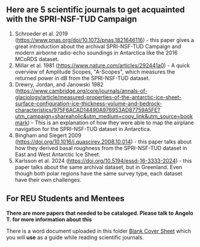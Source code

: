 ## Here are 5 scientific journals to get acquainted with the SPRI-NSF-TUD Campaign

1) Schroeder et al. 2019 (https://www.pnas.org/doi/10.1073/pnas.1821646116) - this paper gives a great introduction about the archival SPRI-NSF-TUD Campaign and modern airborne radio-echo soundings in Antarctica like the 2016 MCoRDS dataset.
2) Millar et al. 1981 (https://www.nature.com/articles/292441a0) - A quick overview of Amplitude Scopes, "A-Scopes", which measures the returned power in dB from the SPRI-NSF-TUD dataset. 
3) Drewry, Jordan, and Janowski 1982 (https://www.cambridge.org/core/journals/annals-of-glaciology/article/measured-properties-of-the-antarctic-ice-sheet-surface-configuration-ice-thickness-volume-and-bedrock-characteristics/975F6ACAD14490A976953AD87759A5FE?utm_campaign=shareaholic&utm_medium=copy_link&utm_source=bookmark) - This is an explanation of how they were able to map the airplane navigation for the SPRI-NSF-TUD dataset in Antarctica.
4) Bingham and Siegert 2009 (https://doi.org/10.1016/j.quascirev.2008.10.014) - this paper talks about how they derived basal roughness from the SPRI-NSF-TUD dataset in East and West Antarctic Ice Sheet. 
5) Karlsson et al. 2024 (https://doi.org/10.5194/essd-16-3333-2024) - this paper talks about the same archival dataset, but in Greenland. Even though both polar regions have the same survey type, each dataset have their own challenges.

## For REU Students and Mentees
__There are more papers that needed to be cataloged. Please talk to Angelo T. for more information about this__

There is a word document uploaded in this folder [Blank Cover Sheet](BlankCoverSheet.docx) which you will __use__ as a guide while reading scientific journals. 

